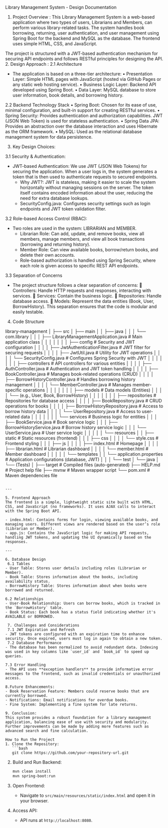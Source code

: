Library Management System - Design Documentation
1. Project Overview :
This Library Management System is a web-based application where two types of users, Librarians and Members, can perform various library-related tasks. The system handles book borrowing, returning, user authentication, and user management using Spring Boot for the backend and MySQL  as the database. The frontend uses simple HTML, CSS, and JavaScript.

The project is structured with a JWT-based authentication mechanism for securing API endpoints and follows RESTful principles for designing the API.
2. Design Approach :
2.1 Architecture
- The application is based on a three-tier architecture:
•	Presentation Layer: Simple HTML pages with JavaScript (hosted via GitHub Pages or any static web hosting service).
•	Business Logic Layer: Backend API developed using Spring Boot.
•	Data Layer: MySQL database to store user information, book details, and borrowing history.

2.2 Backend Technology Stack
•	Spring Boot: Chosen for its ease of use, minimal configuration, and built-in support for creating RESTful services.
•	Spring Security: Provides authentication and authorization capabilities. JWT (JSON Web Token) is used for stateless authentication.
•	Spring Data JPA: Provides an abstraction over the database interaction and uses Hibernate as the ORM framework.
•	MySQL: Used as the relational database management system for data persistence.

 3. Key Design Choices:

3.1 Security & Authentication:
- JWT-based Authentication: We use JWT (JSON Web Tokens) for securing the application. When a user logs in, the system generates a token that is then used to authenticate requests to secured endpoints.
  - Why JWT?: JWT is stateless, making it easier to scale the system horizontally without managing sessions on the server. The token itself contains encoded information about the user, reducing the need for extra database lookups.
  - SecurityConfig.java: Configures security settings such as login endpoints and JWT token validation filter.

3.2 Role-based Access Control (RBAC):
- Two roles are used in the system: LIBRARIAN and MEMBER.
  - Librarian Role: Can add, update, and remove books, view all members, manage members, and view all book transactions (borrowing and returning history).
  - Member Role: Can view available books, borrow/return books, and delete their own accounts.
  - Role-based authorization is handled using Spring Security, where each role is given access to specific REST API endpoints.

 3.3 Separation of Concerns
- The project structure follows a clear separation of concerns:
	Controllers: Handle HTTP requests and responses, interacting with services.
	Services: Contain the business logic.
	Repositories: Handle database access.
	Models: Represent the data entities (Book, User, BorrowHistory).
  This separation ensures that the code is modular and easily testable.


4. Code Structure

library-management
│
├── src
│   ├── main
│   │   ├── java
│   │   │   └── com.library
│   │   │       ├── LibraryManagementApplication.java        # Main application class
│   │   │       │
│   │   │       ├── config                                  # Security and JWT configuration
│   │   │       │   ├── JwtAuthenticationFilter.java        # JWT filter for securing requests
│   │   │       │   ├── JwtUtil.java                        # Utility for JWT operations
│   │   │       │   └── SecurityConfig.java                 # Configures Spring Security with JWT
│   │   │       │
│   │   │       ├── controllers                             # API controllers for various entities
│   │   │       │   ├── AuthController.java                 # Authentication and JWT token handling
│   │   │       │   ├── BookController.java                 # Manages book-related operations (CRUD)
│   │   │       │   ├── BorrowHistoryController.java        # Handles borrowing history management
│   │   │       │   └── MemberController.java               # Manages member-specific operations
│   │   │       │
│   │   │       ├── models                                  # Data models (Entities)
│   │   │       │   └── (e.g., User, Book, BorrowHistory)
│   │   │       │
│   │   │       ├── repositories                            # Repositories for database access
│   │   │       │   ├── BookRepository.java                 # CRUD operations for books
│   │   │       │   ├── BorrowHistoryRepository.java        # Access to borrow history data
│   │   │       │   └── UserRepository.java                 # Access to user-related data
│   │   │       │
│   │   │       └── services                                # Business logic for entities
│   │   │           ├── BookService.java                    # Book service logic
│   │   │           ├── BorrowHistoryService.java           # Borrow history service logic
│   │   │           └── UserService.java                    # User service logic
│   │   │
│   │   └── resources
│   │       ├── static                                      # Static resources (frontend)
│   │       │   ├── css
│   │       │   │   └── style.css                           # Frontend styling
│   │       │   ├── js
│   │       │   │   ├── index.html                          # Homepage
│   │       │   │   ├── librarian.html                      # Librarian dashboard
│   │       │   │   └── member.html                         # Member dashboard
│   │       │
│   │       └── templates
│   │           └── application.properties                  # Application configurations (database, JWT)
│   │
│   └── test
│       └── java
│           └── (Tests)
│
├── target                                                   # Compiled files (auto-generated)
├── HELP.md                                                  # Project help file
├── mvnw                                                     # Maven wrapper script
└── pom.xml                                                  # Maven dependencies file


```

---

5. Frontend Approach
The frontend is a simple, lightweight static site built with HTML, CSS, and JavaScript (no frameworks). It uses AJAX calls to interact with the Spring Boot API.

- index.html: Contains forms for login, viewing available books, and managing users. Different views are rendered based on the user’s role (Librarian or Member).
- app.js: Contains the JavaScript logic for making API requests, handling JWT tokens, and updating the UI dynamically based on the responses.

---

6. Database Design
 6.1 Tables
- User Table: Stores user details including roles (Librarian or Member).
- Book Table: Stores information about the books, including availability status.
- BorrowHistory Table: Stores information about when books were borrowed and returned.

6.2 Relationships
- User-Book Relationship: Users can borrow books, which is tracked in the `BorrowHistory` table.
- Book Status: Each book has a status field indicating whether it's AVAILABLE or BORROWED.

 7. Challenges and Considerations
 7.1 JWT Expiration and Refresh
- JWT tokens are configured with an expiration time to enhance security. Once expired, users must log in again to obtain a new token.
 7.2 Database Performance
- The database has been normalized to avoid redundant data. Indexing was used in key columns like `user_id` and `book_id` to speed up queries.

7.3 Error Handling
- The API uses **exception handlers** to provide informative error messages to the frontend, such as invalid credentials or unauthorized access.

8.Future Enhancements:
- Book Reservation Feature: Members could reserve books that are currently borrowed.
- Notifications: Email notifications for overdue books.
- Fine System: Implementing a fine system for late returns.

9. Conclusion:
This system provides a robust foundation for a library management application, balancing ease of use with security and modularity. Further improvements can be made by adding more features such as advanced search and fine calculation.

How to Run the Project
1. Clone the Repository: 
   ```bash
   git clone https://github.com/your-repository-url.git
   ```
   
2. Build and Run Backend:
   ```bash
   mvn clean install
   mvn spring-boot:run
   ```

3. Open Frontend:
   - Navigate to `src/main/resources/static/index.html` and open it in your browser.

4. Access API:
   - API runs at `http://localhost:8080`.

